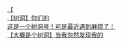 [【](http://tieba.baidu.com/p/4599367015?see_lz=1&pn=)   
[【树洞】你们的](http://tieba.baidu.com/p/4599263350?see_lz=1&pn=)   
[这是一个树洞号！可是最近遇到麻烦了！](http://tieba.baidu.com/p/4598107783?see_lz=1&pn=)   
[【大概是个树洞】当我忽然发现我的](http://tieba.baidu.com/p/4599308775?see_lz=1&pn=)   

